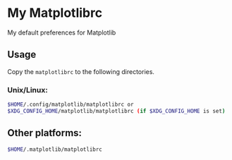 # My Matplotlibrc

My default preferences for Matplotlib

## Usage

Copy the `matplotlibrc` to the following directories.

### Unix/Linux:

```bash
$HOME/.config/matplotlib/matplotlibrc or
$XDG_CONFIG_HOME/matplotlib/matplotlibrc (if $XDG_CONFIG_HOME is set)
```

## Other platforms:

```bash
$HOME/.matplotlib/matplotlibrc
```
